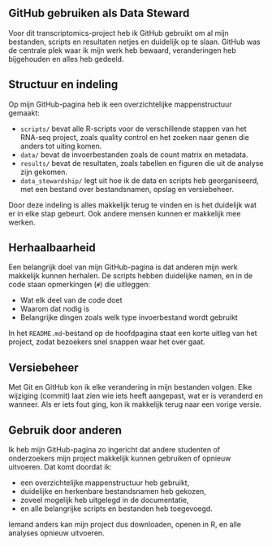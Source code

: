 ## GitHub gebruiken als Data Steward

Voor dit transcriptomics-project heb ik GitHub gebruikt om al mijn bestanden, scripts en resultaten netjes en duidelijk op te slaan. GitHub was de centrale plek waar ik mijn werk heb bewaard, veranderingen heb bijgehouden en alles heb gedeeld.



## Structuur en indeling

Op mijn GitHub-pagina heb ik een overzichtelijke mappenstructuur gemaakt:

* `scripts/` bevat alle R-scripts voor de verschillende stappen van het RNA-seq project, zoals quality control en het zoeken naar genen die anders tot uiting komen.
* `data/` bevat de invoerbestanden zoals de count matrix en metadata.
* `results/` bevat de resultaten, zoals tabellen en figuren die uit de analyse zijn gekomen.
* `data_stewardship/` legt uit hoe ik de data en scripts heb georganiseerd, met een bestand over bestandsnamen, opslag en versiebeheer.

Door deze indeling is alles makkelijk terug te vinden en is het duidelijk wat er in elke stap gebeurt. Ook andere mensen kunnen er makkelijk mee werken.


## Herhaalbaarheid

Een belangrijk doel van mijn GitHub-pagina is dat anderen mijn werk makkelijk kunnen herhalen. De scripts hebben duidelijke namen, en in de code staan opmerkingen (`#`) die uitleggen:

* Wat elk deel van de code doet
* Waarom dat nodig is
* Belangrijke dingen zoals welk type invoerbestand wordt gebruikt

In het `README.md`-bestand op de hoofdpagina staat een korte uitleg van het project, zodat bezoekers snel snappen waar het over gaat.



## Versiebeheer

Met Git en GitHub kon ik elke verandering in mijn bestanden volgen. Elke wijziging (commit) laat zien wie iets heeft aangepast, wat er is veranderd en wanneer. Als er iets fout ging, kon ik makkelijk terug naar een vorige versie.



## Gebruik door anderen

Ik heb mijn GitHub-pagina zo ingericht dat andere studenten of onderzoekers mijn project makkelijk kunnen gebruiken of opnieuw uitvoeren. Dat komt doordat ik:

* een overzichtelijke mappenstructuur heb gebruikt,
* duidelijke en herkenbare bestandsnamen heb gekozen,
* zoveel mogelijk heb uitgelegd in de documentatie,
* en alle belangrijke scripts en bestanden heb toegevoegd.

Iemand anders kan mijn project dus downloaden, openen in R, en alle analyses opnieuw uitvoeren.
